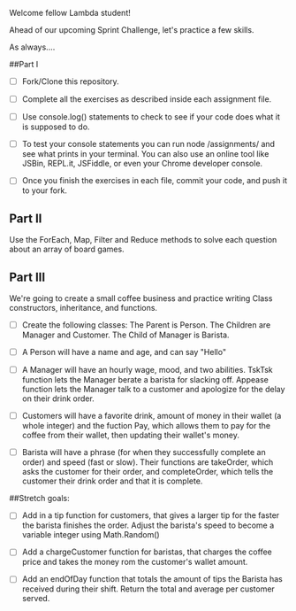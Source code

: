 
Welcome fellow Lambda student!

Ahead of our upcoming Sprint Challenge, let's practice a few skills.

As always....


##Part I

* [ ] Fork/Clone this repository.

* [ ] Complete all the exercises as described inside each assignment file.

* [ ] Use console.log() statements to check to see if your code does what it is supposed to do.

* [ ] To test your console statements you can run node /assignments/<fileName> and see what prints in your terminal. You can also use an online tool like JSBin, REPL.it, JSFiddle, or even your Chrome developer console.

* [ ] Once you finish the exercises in each file, commit your code, and push it to your fork.



## Part II

Use the ForEach, Map, Filter and Reduce methods to solve each question about an array of board games.



## Part III

We're going to create a small coffee business and practice writing Class constructors, inheritance, and functions.
* [ ] Create the following classes: The Parent is Person. The Children are Manager and Customer. The Child of Manager is Barista.

* [ ] A Person will have a name and age, and can say "Hello"

* [ ] A Manager will have an hourly wage, mood, and two abilities. TskTsk function lets the Manager berate a barista for slacking off. Appease function lets the Manager talk to a customer and apologize for the delay on their drink order.

* [ ] Customers will have a favorite drink, amount of money in their wallet (a whole integer) and the fuction Pay, which allows them to pay for the coffee from their wallet, then updating their wallet's money.

* [ ] Barista will have a phrase (for when they successfully complete an order) and speed (fast or slow). Their functions are takeOrder, which asks the customer for their order, and completeOrder, which tells the customer their drink order and that it is complete.

##Stretch goals:

* [ ] Add in a tip function for customers, that gives a larger tip for the faster the barista finishes the order. Adjust the barista's speed to become a variable integer using Math.Random()

* [ ] Add a chargeCustomer function for baristas, that charges the coffee price and takes the money rom the customer's wallet amount.

* [ ] Add an endOfDay function that totals the amount of tips the Barista has received during their shift. Return the total and average per customer served.